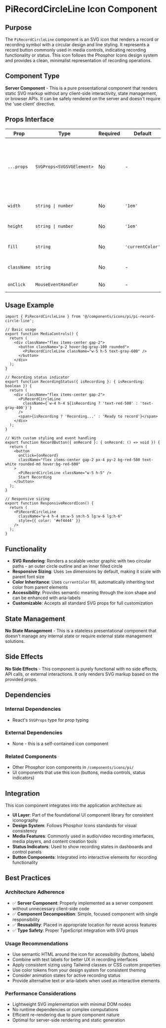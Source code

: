 # PiRecordCircleLine Icon Component

## Purpose

The `PiRecordCircleLine` component is an SVG icon that renders a record or recording symbol with a circular design and line styling. It represents a record button commonly used in media controls, indicating recording functionality or status. This icon follows the Phosphor Icons design system and provides a clean, minimalist representation of recording operations.

## Component Type

**Server Component** - This is a pure presentational component that renders static SVG markup without any client-side interactivity, state management, or browser APIs. It can be safely rendered on the server and doesn't require the 'use client' directive.

## Props Interface

| Prop | Type | Required | Default | Description |
|------|------|----------|---------|-------------|
| `...props` | `SVGProps<SVGSVGElement>` | No | - | All standard SVG element props including className, style, onClick, etc. |
| `width` | `string \| number` | No | `'1em'` | Width of the SVG icon |
| `height` | `string \| number` | No | `'1em'` | Height of the SVG icon |
| `fill` | `string` | No | `'currentColor'` | Fill color of the icon paths |
| `className` | `string` | No | - | CSS classes for styling |
| `onClick` | `MouseEventHandler` | No | - | Click event handler |

## Usage Example

```tsx
import { PiRecordCircleLine } from '@/components/icons/pi/pi-record-circle-line';

// Basic usage
export function MediaControls() {
  return (
    <div className="flex items-center gap-2">
      <button className="p-2 hover:bg-gray-100 rounded">
        <PiRecordCircleLine className="w-5 h-5 text-gray-600" />
      </button>
    </div>
  );
}

// Recording status indicator
export function RecordingStatus({ isRecording }: { isRecording: boolean }) {
  return (
    <div className="flex items-center gap-2">
      <PiRecordCircleLine 
        className={`w-4 h-4 ${isRecording ? 'text-red-500' : 'text-gray-400'}`}
      />
      <span>{isRecording ? 'Recording...' : 'Ready to record'}</span>
    </div>
  );
}

// With custom styling and event handling
export function RecordButton({ onRecord }: { onRecord: () => void }) {
  return (
    <button
      onClick={onRecord}
      className="flex items-center gap-2 px-4 py-2 bg-red-500 text-white rounded-md hover:bg-red-600"
    >
      <PiRecordCircleLine className="w-5 h-5" />
      Start Recording
    </button>
  );
}

// Responsive sizing
export function ResponsiveRecordIcon() {
  return (
    <PiRecordCircleLine 
      className="w-4 h-4 sm:w-5 sm:h-5 lg:w-6 lg:h-6"
      style={{ color: '#ef4444' }}
    />
  );
}
```

## Functionality

- **SVG Rendering**: Renders a scalable vector graphic with two circular paths - an outer circle outline and an inner filled circle
- **Responsive Sizing**: Uses `1em` dimensions by default, making it scale with parent font size
- **Color Inheritance**: Uses `currentColor` fill, automatically inheriting text color from parent elements
- **Accessibility**: Provides semantic meaning through the icon shape and can be enhanced with aria-labels
- **Customizable**: Accepts all standard SVG props for full customization

## State Management

**No State Management** - This is a stateless presentational component that doesn't manage any internal state or require external state management solutions.

## Side Effects

**No Side Effects** - This component is purely functional with no side effects, API calls, or external interactions. It only renders SVG markup based on the provided props.

## Dependencies

### Internal Dependencies
- React's `SVGProps` type for prop typing

### External Dependencies
- None - this is a self-contained icon component

### Related Components
- Other Phosphor icon components in `/components/icons/pi/`
- UI components that use this icon (buttons, media controls, status indicators)

## Integration

This icon component integrates into the application architecture as:

- **UI Layer**: Part of the foundational UI component library for consistent iconography
- **Design System**: Follows Phosphor Icons standards for visual consistency
- **Media Features**: Commonly used in audio/video recording interfaces, media players, and content creation tools
- **Status Indicators**: Used to show recording states in dashboards and control panels
- **Button Components**: Integrated into interactive elements for recording functionality

## Best Practices

### Architecture Adherence
- ✅ **Server Component**: Properly implemented as a server component without unnecessary client-side code
- ✅ **Component Decomposition**: Simple, focused component with single responsibility
- ✅ **Reusability**: Placed in appropriate location for reuse across features
- ✅ **Type Safety**: Proper TypeScript integration with SVG props

### Usage Recommendations
- Use semantic HTML around the icon for accessibility (buttons, labels)
- Combine with text labels for better UX in recording interfaces
- Apply consistent sizing using Tailwind classes or CSS custom properties
- Use color tokens from your design system for consistent theming
- Consider animation states for active recording status
- Provide alternative text or aria-labels when used as interactive elements

### Performance Considerations
- Lightweight SVG implementation with minimal DOM nodes
- No runtime dependencies or complex computations
- Efficient re-rendering due to pure component nature
- Optimal for server-side rendering and static generation